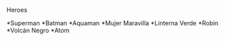  Heroes

  *Superman
  *Batman
  *Aquaman
  *Mujer Maravilla
  *Linterna Verde
  *Robin
  *Volcán Negro
  *Atom
